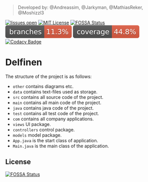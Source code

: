 > Developed by: @Andreassim, @Jarkyman, @MathiasReker, @Moshizzl3

[![Iissues open][issues-shield]][issues-url]
[![MIT License][license-shield]][license-url]
[![FOSSA Status][fossa-shield]][fossa-url]
[![Coverage][coverage-shield]][coverage-url]
[![Branch Coverage][branch-coverage-shield]][coverage-url]
[![Codacy Badge][codacy-shield]][codacy-url]

# Delfinen

The structure of the project is as follows:

* `other` contains diagrams etc.
* `data` contains text-files used as storage.
* `src` contains all source code of the project.
* `main` contains all main code of the project.
* `java` contains java code of the project.
* `test` contains all test code of the project.
* `com` contains all company applications.
* `views` UI package.
* `controllers` control package.
* `models` model package.
* `App.java` is the start class of application.
* `Main.java` is the main class of the application.

## License

[![FOSSA Status][fossa-large]][fossa-badge]

[license-shield]: https://img.shields.io/github/license/MathiasReker/Delfinen.svg

[license-url]: https://github.com/MathiasReker/Delfinen/blob/develop/LICENSE

[codacy-shield]: https://app.codacy.com/project/badge/Grade/3b61eb66958f421b9b4fdc64a700632b

[codacy-url]: https://www.codacy.com/gh/MathiasReker/Delfinen/dashboard?utm_source=github.com&amp;utm_medium=referral&amp;utm_content=MathiasReker/Delfinen&amp;utm_campaign=Badge_Grade

[fossa-shield]: https://app.fossa.com/api/projects/git%2Bgithub.com%2FMathiasReker%2FDelfinen.svg?type=shield

[fossa-url]: https://app.fossa.com/projects/git%2Bgithub.com%2FMathiasReker%2FDelfinen?ref=badge_shield

[fossa-large]: https://app.fossa.com/api/projects/git%2Bgithub.com%2FMathiasReker%2FDelfinen.svg?type=large

[fossa-badge]: https://app.fossa.com/projects/git%2Bgithub.com%2FMathiasReker%2FDelfinen?ref=badge_large

[coverage-shield]: https://github.com/MathiasReker/Delfinen/blob/develop/.github/badges/branches.svg

[branch-coverage-shield]: https://github.com/MathiasReker/Delfinen/blob/develop/.github/badges/jacoco.svg

[coverage-url]: https://github.com/MathiasReker/Delfinen/actions/workflows/jacoco.yml

[issues-shield]: https://img.shields.io/github/issues/MathiasReker/Delfinen

[issues-url]: https://github.com/MathiasReker/Delfinen/issues
